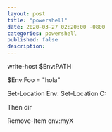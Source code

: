 ```yaml
---
layout: post
title: "powershell"
date: 2020-03-27 02:20:00 -0800
categories: powershell
published: false
description: 
---
```


write-host $Env:PATH

$Env:Foo = "hola"

Set-Location Env:
Set-Location C:

Then dir


Remove-Item env:myX
